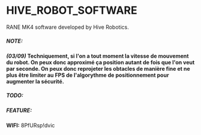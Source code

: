 # HIVE_ROBOT_SOFTWARE

RANE MK4 software developed by Hive Robotics.

##### **NOTE:**

***(03/09)* Techniquement, si l'on a tout moment la vitesse de mouvement du robot. On peux donc approximé ça position autant de fois que l'on veut par seconde. On peux donc reprojeter les obtacles de manière fine et ne plus être limiter au FPS de l'algorythme de positionnement pour augmenter la sécurité.**

##### **TODO:**

##### **FEATURE:**


**WIFI:** 8PfURsp!dvic
